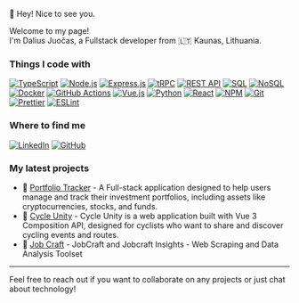 👋 Hey! Nice to see you.

Welcome to my page!  
I'm Dalius Juočas, a Fullstack developer from 🇱🇹 Kaunas, Lithuania.

### Things I code with
[![TypeScript](https://img.shields.io/badge/-TypeScript-3178C6?style=flat-square&logo=typescript&logoColor=white)](https://www.typescriptlang.org/)
[![Node.js](https://img.shields.io/badge/-Node.js-339933?style=flat-square&logo=node.js&logoColor=white)](https://nodejs.org/)
[![Express.js](https://img.shields.io/badge/-Express.js-000000?style=flat-square&logo=express&logoColor=white)](https://expressjs.com/)
[![tRPC](https://img.shields.io/badge/-tRPC-2596BE?style=flat-square&logo=trpc&logoColor=white)](https://trpc.io/)
[![REST API](https://img.shields.io/badge/-REST_API-FF6F00?style=flat-square&logo=rest-api&logoColor=white)](https://restfulapi.net/)
[![SQL](https://img.shields.io/badge/-SQL-003B57?style=flat-square&logo=postgresql&logoColor=white)](https://www.postgresql.org/)
[![NoSQL](https://img.shields.io/badge/-NoSQL-4DB33D?style=flat-square&logo=mongodb&logoColor=white)](https://www.mongodb.com/)
[![Docker](https://img.shields.io/badge/-Docker-2496ED?style=flat-square&logo=docker&logoColor=white)](https://www.docker.com/)
[![GitHub Actions](https://img.shields.io/badge/-GitHub_Actions-2088FF?style=flat-square&logo=github-actions&logoColor=white)](https://github.com/features/actions)
[![Vue.js](https://img.shields.io/badge/-Vue.js-4FC08D?style=flat-square&logo=vue.js&logoColor=white)](https://vuejs.org/)
[![Python](https://img.shields.io/badge/-Python-3776AB?style=flat-square&logo=python&logoColor=white)](https://www.python.org/)
[![React](https://img.shields.io/badge/-React-61DAFB?style=flat-square&logo=react&logoColor=white)](https://reactjs.org/)
[![NPM](https://img.shields.io/badge/-NPM-CB3837?style=flat-square&logo=npm&logoColor=white)](https://www.npmjs.com/)
[![Git](https://img.shields.io/badge/-Git-F05032?style=flat-square&logo=git&logoColor=white)](https://git-scm.com/)
[![Prettier](https://img.shields.io/badge/-Prettier-F7B93E?style=flat-square&logo=prettier&logoColor=white)](https://prettier.io/)
[![ESLint](https://img.shields.io/badge/-ESLint-4B32C3?style=flat-square&logo=eslint&logoColor=white)](https://eslint.org/)

### Where to find me
[![LinkedIn](https://img.shields.io/badge/LinkedIn-%230077B5.svg?style=flat-square&logo=linkedin&logoColor=white)](https://www.linkedin.com/in/daliusjuocas/)
[![GitHub](https://img.shields.io/badge/GitHub-%23121011.svg?style=flat-square&logo=github&logoColor=white)](https://github.com/Daliusj)

### My latest projects
- 🔧 [Portfolio Tracker](https://github.com/Daliusj/portfolio-tracker) - A Full-stack application designed to help users manage and track their investment portfolios, including assets like cryptocurrencies, stocks, and funds.
- 🔧 [Cycle Unity](https://github.com/Daliusj/cycle-unity) - Cycle Unity is a web application built with Vue 3 Composition API, designed for cyclists who want to share and discover cycling events and routes.
- 🔧 [Job Craft](https://github.com/Daliusj/job-craft) - JobCraft and Jobcraft Insights - Web Scraping and Data Analysis Toolset


---
Feel free to reach out if you want to collaborate on any projects or just chat about technology!
